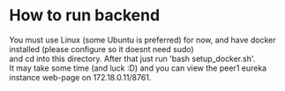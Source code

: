 # How to run backend

You must use Linux (some Ubuntu is preferred) for now, and have docker installed (please configure so it doesnt need sudo) <br>
and cd into this directory. After that just run 'bash setup_docker.sh'. <br>
It may take some time (and luck :D) and you can view the peer1 eureka instance web-page on 172.18.0.11/8761. <br>